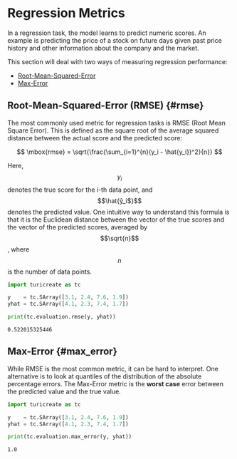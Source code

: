 # Regression Metrics

In a regression task, the model learns to predict numeric scores. An example is
predicting the price of a stock on future days given past price history and
other information about the company and the market.


This section will deal with two ways of measuring regression performance:

- [Root-Mean-Squared-Error](regression.md#rmse)
- [Max-Error](regression.md#max_error)


## Root-Mean-Squared-Error (RMSE) {#rmse}

The most commonly used metric for regression tasks is RMSE (Root Mean Square
Error). This is defined as the square root of the average squared distance
between the actual score and the predicted score:

$$
\mbox{rmse} = \sqrt{\frac{\sum_{i=1}^{n}(y_i - \hat{y_i})^2}{n}}
$$

Here, $$y_i$$ denotes the true score for the i-th data point, and
$$\hat{ŷ_i$}$$ denotes the predicted value. One intuitive way to understand
this formula is that it is the Euclidean distance between the vector of the
true scores and the vector of the predicted scores, averaged by $$\sqrt{n}$$,
where $$n$$ is the number of data points.


```python
import turicreate as tc

y    = tc.SArray([3.1, 2.4, 7.6, 1.9])
yhat = tc.SArray([4.1, 2.3, 7.4, 1.7])

print(tc.evaluation.rmse(y, yhat))
```
```
0.522015325446
```

## Max-Error {#max_error}


While RMSE is the most common metric, it can be hard to interpret. One
alternative is to look at quantiles of the distribution of the absolute
percentage errors. The Max-Error metric is the **worst case** error between the
predicted value and the true value.

```python
import turicreate as tc

y    = tc.SArray([3.1, 2.4, 7.6, 1.9])
yhat = tc.SArray([4.1, 2.3, 7.4, 1.7])

print(tc.evaluation.max_error(y, yhat))
```
```
1.0
```
